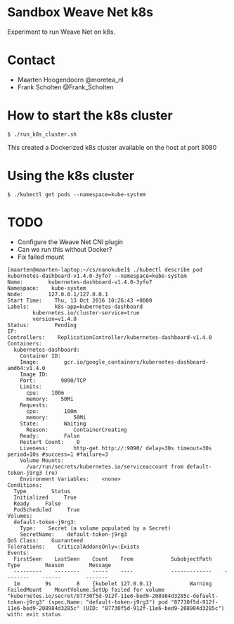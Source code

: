 # Sandbox Weave Net k8s

Experiment to run Weave Net on k8s. 

# Contact

* Maarten Hoogendoorn @moretea_nl
* Frank Scholten @Frank_Scholten

# How to start the k8s cluster

```
$ ./run_k8s_cluster.sh
```

This created a Dockerized k8s cluster available on the host at port 8080

# Using the k8s cluster

```
$ ./kubectl get pods --namespace=kube-system
```

# TODO

* Configure the Weave Net CNI plugin
* Can we run this without Docker?
* Fix failed mount

```
[maarten@maarten-laptop:~/cs/nanokube]$ ./kubectl describe pod kubernetes-dashboard-v1.4.0-3yfo7 --namespace=kube-system
Name:        kubernetes-dashboard-v1.4.0-3yfo7
Namespace:    kube-system
Node:        127.0.0.1/127.0.0.1
Start Time:    Thu, 13 Oct 2016 10:26:43 +0000
Labels:        k8s-app=kubernetes-dashboard
        kubernetes.io/cluster-service=true
        version=v1.4.0
Status:        Pending
IP:        
Controllers:    ReplicationController/kubernetes-dashboard-v1.4.0
Containers:
  kubernetes-dashboard:
    Container ID:    
    Image:        gcr.io/google_containers/kubernetes-dashboard-amd64:v1.4.0
    Image ID:        
    Port:        9090/TCP
    Limits:
      cpu:    100m
      memory:    50Mi
    Requests:
      cpu:        100m
      memory:        50Mi
    State:        Waiting
      Reason:        ContainerCreating
    Ready:        False
    Restart Count:    0
    Liveness:        http-get http://:9090/ delay=30s timeout=30s period=10s #success=1 #failure=3
    Volume Mounts:
      /var/run/secrets/kubernetes.io/serviceaccount from default-token-j9rg3 (ro)
    Environment Variables:    <none>
Conditions:
  Type        Status
  Initialized     True 
  Ready     False 
  PodScheduled     True 
Volumes:
  default-token-j9rg3:
    Type:    Secret (a volume populated by a Secret)
    SecretName:    default-token-j9rg3
QoS Class:    Guaranteed
Tolerations:    CriticalAddonsOnly=:Exists
Events:
  FirstSeen    LastSeen    Count    From            SubobjectPath    Type        Reason        Message
  ---------    --------    -----    ----            -------------    --------    ------        -------
  1m        9s        8    {kubelet 127.0.0.1}            Warning        FailedMount    MountVolume.SetUp failed for volume "kubernetes.io/secret/87730f5d-912f-11e6-bed9-208984d3285c-default-token-j9rg3" (spec.Name: "default-token-j9rg3") pod "87730f5d-912f-11e6-bed9-208984d3285c" (UID: "87730f5d-912f-11e6-bed9-208984d3285c") with: exit status
```


